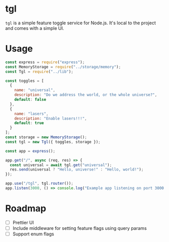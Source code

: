 # tgl

`tgl` is a simple feature toggle service for Node.js. It's local to the project and comes with a simple UI.

# Usage

```javascript
const express = require("express");
const MemoryStorage = require("../storage/memory");
const Tgl = require("../lib");

const toggles = [
  {
    name: "universal",
    description: "Do we address the world, or the whole universe?",
    default: false
  },
  {
    name: "lasers",
    description: "Enable lasers!!!",
    default: true
  }
];
const storage = new MemoryStorage();
const tgl = new Tgl({ toggles, storage });

const app = express();

app.get("/", async (req, res) => {
  const universal = await tgl.get("universal");
  res.send(universal ? "Hello, universe!" : "Hello, world!");
});

app.use("/tgl", tgl.router());
app.listen(3000, () => console.log("Example app listening on port 3000!"));
```

# Roadmap

- [ ] Prettier UI
- [ ] Include middleware for setting feature flags using query params
- [ ] Support enum flags
